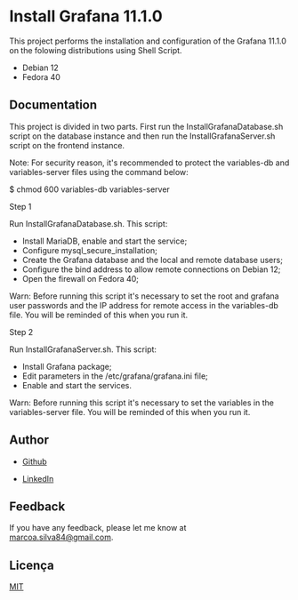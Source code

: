 
# Install Grafana 11.1.0

This project performs the installation and configuration of the Grafana 11.1.0 on the folowing distributions using Shell Script.

- Debian 12
- Fedora 40

## Documentation

This project is divided in two parts. First run the InstallGrafanaDatabase.sh script on the database instance and then run the InstallGrafanaServer.sh script on the frontend instance.

Note: For security reason, it's recommended to protect the variables-db and variables-server files using the command below:

$ chmod 600 variables-db variables-server


Step 1

Run InstallGrafanaDatabase.sh. This script:

- Install MariaDB, enable and start the service;
- Configure mysql_secure_installation;
- Create the Grafana database and the local and remote database users;
- Configure the bind address to allow remote connections on Debian 12;
- Open the firewall on Fedora 40;

Warn: Before running this script it's necessary to set the root and grafana user passwords and the IP address for remote access in the variables-db file. You will be reminded of this when you run it.

Step 2

Run InstallGrafanaServer.sh. This script:

- Install Grafana package;
- Edit parameters in the /etc/grafana/grafana.ini file;
- Enable and start the services.

Warn: 
Before running this script it's necessary to set the variables in the variables-server file. You will be reminded of this when you run it.

## Author

- [Github](https://github.com/marcoantonio11)

- [LinkedIn](https://www.linkedin.com/in/marcosilvarj)
## Feedback

If you have any feedback, please let me know at marcoa.silva84@gmail.com.


## Licença

[MIT](https://choosealicense.com/licenses/mit/)

